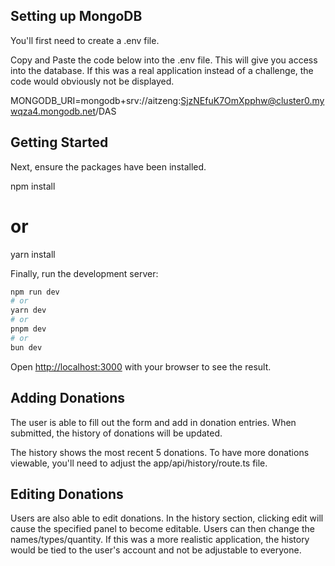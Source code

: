 ## Setting up MongoDB

You'll first need to create a .env file.

Copy and Paste the code below into the .env file. This will give you access into the database. If this was a real application instead of a challenge, the code would obviously not be displayed.

MONGODB_URI=mongodb+srv://aitzeng:SjzNEfuK7OmXpphw@cluster0.mywqza4.mongodb.net/DAS

## Getting Started

Next, ensure the packages have been installed.

npm install
# or
yarn install

Finally, run the development server:

```bash
npm run dev
# or
yarn dev
# or
pnpm dev
# or
bun dev
```

Open [http://localhost:3000](http://localhost:3000) with your browser to see the result.

## Adding Donations

The user is able to fill out the form and add in donation entries. When submitted, the history of donations will be updated.

The history shows the most recent 5 donations. To have more donations viewable, you'll need to adjust the app/api/history/route.ts file. 

## Editing Donations

Users are also able to edit donations. In the history section, clicking edit will cause the specified panel to become editable. Users can then change the names/types/quantity. If this was a more realistic application, the history would be tied to the user's account and not be adjustable to everyone.


